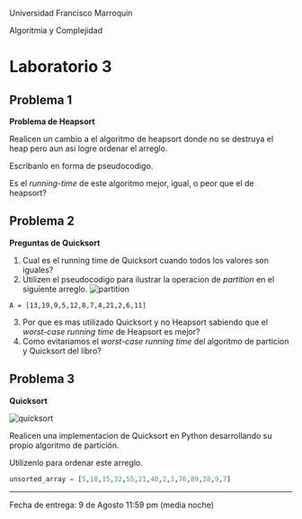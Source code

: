 Universidad Francisco Marroquin

Algoritmia y Complejidad
# Laboratorio 3


## Problema 1
**Problema de Heapsort**

Realicen un cambio a el algoritmo de heapsort donde no se destruya el heap pero aun asi logre ordenar el arreglo.

Escribanlo en forma de pseudocodigo.

Es el *running-time* de este algoritmo mejor, igual, o peor que el de heapsort?


## Problema 2
**Preguntas de Quicksort**

1. Cual es el running time de Quicksort cuando todos los valores son iguales?
2. Utilizen el pseudocodigo para ilustrar la operacion de *partition* en el siguiente arreglo. 
 ![partition](https://raw.githubusercontent.com/netogallo/algoritmos-ufm-2018/master/labs/img/partition.png)
```
A = [13,19,9,5,12,8,7,4,21,2,6,11]
```
3. Por que es mas utilizado Quicksort y no Heapsort sabiendo que el *worst-case running time* de Heapsort es mejor?
4. Como evitariamos el *worst-case running time* del algoritmo de particion y Quicksort del libro?

## Problema 3
**Quicksort**


![quicksort](https://raw.githubusercontent.com/netogallo/algoritmos-ufm-2018/master/labs/img/quicksort.png)


Realicen una implementacion de Quicksort en Python desarrollando su propio algoritmo de partición.

Utilizenlo para ordenar este arreglo.

```python
unsorted_array = [5,10,15,32,55,21,40,2,3,76,89,28,9,7]
```

- - - -

Fecha de entrega: 9 de Agosto 11:59 pm (media noche)